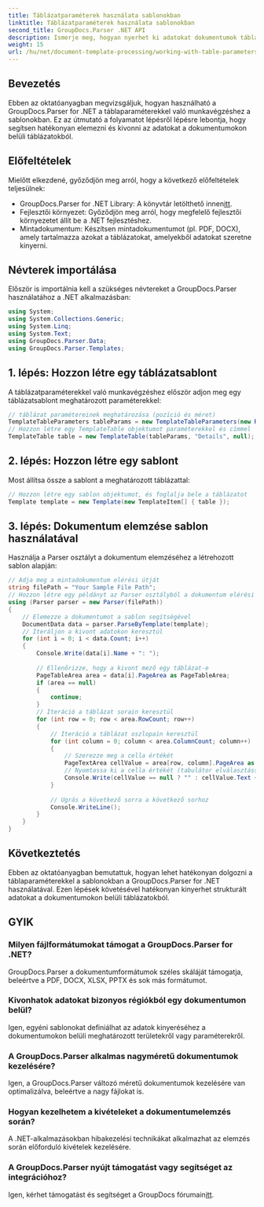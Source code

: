 ```yaml
---
title: Táblázatparaméterek használata sablonokban
linktitle: Táblázatparaméterek használata sablonokban
second_title: GroupDocs.Parser .NET API
description: Ismerje meg, hogyan nyerhet ki adatokat dokumentumok tábláiból a GroupDocs.Parser for .NET segítségével. Lépésről lépésre a táblázat paramétereinek használatához.
weight: 15
url: /hu/net/document-template-processing/working-with-table-parameters-in-templates/
---
```

## Bevezetés
Ebben az oktatóanyagban megvizsgáljuk, hogyan használható a GroupDocs.Parser for .NET a táblaparaméterekkel való munkavégzéshez a sablonokban. Ez az útmutató a folyamatot lépésről lépésre lebontja, hogy segítsen hatékonyan elemezni és kivonni az adatokat a dokumentumokon belüli táblázatokból.
## Előfeltételek
Mielőtt elkezdené, győződjön meg arról, hogy a következő előfeltételek teljesülnek:
-  GroupDocs.Parser for .NET Library: A könyvtár letölthető innen[itt](https://releases.groupdocs.com/parser/net/).
- Fejlesztői környezet: Győződjön meg arról, hogy megfelelő fejlesztői környezetet állít be a .NET fejlesztéshez.
- Mintadokumentum: Készítsen mintadokumentumot (pl. PDF, DOCX), amely tartalmazza azokat a táblázatokat, amelyekből adatokat szeretne kinyerni.

## Névterek importálása
Először is importálnia kell a szükséges névtereket a GroupDocs.Parser használatához a .NET alkalmazásban:
```csharp
using System;
using System.Collections.Generic;
using System.Linq;
using System.Text;
using GroupDocs.Parser.Data;
using GroupDocs.Parser.Templates;
```
## 1. lépés: Hozzon létre egy táblázatsablont
A táblázatparaméterekkel való munkavégzéshez először adjon meg egy táblázatsablont meghatározott paraméterekkel:
```csharp
// táblázat paramétereinek meghatározása (pozíció és méret)
TemplateTableParameters tableParams = new TemplateTableParameters(new Rectangle(new Point(35, 320), new Size(530, 55)), null);
// Hozzon létre egy TemplateTable objektumot paraméterekkel és címmel
TemplateTable table = new TemplateTable(tableParams, "Details", null);
```
## 2. lépés: Hozzon létre egy sablont
Most állítsa össze a sablont a meghatározott táblázattal:
```csharp
// Hozzon létre egy sablon objektumot, és foglalja bele a táblázatot
Template template = new Template(new TemplateItem[] { table });
```
## 3. lépés: Dokumentum elemzése sablon használatával
Használja a Parser osztályt a dokumentum elemzéséhez a létrehozott sablon alapján:
```csharp
// Adja meg a mintadokumentum elérési útját
string filePath = "Your Sample File Path";
// Hozzon létre egy példányt az Parser osztályból a dokumentum elérési útjával
using (Parser parser = new Parser(filePath))
{
    // Elemezze a dokumentumot a sablon segítségével
    DocumentData data = parser.ParseByTemplate(template);
    // Iteráljon a kivont adatokon keresztül
    for (int i = 0; i < data.Count; i++)
    {
        Console.Write(data[i].Name + ": ");
        
        // Ellenőrizze, hogy a kivont mező egy táblázat-e
        PageTableArea area = data[i].PageArea as PageTableArea;
        if (area == null)
        {
            continue;
        }
        // Iteráció a táblázat sorain keresztül
        for (int row = 0; row < area.RowCount; row++)
        {
            // Iteráció a táblázat oszlopain keresztül
            for (int column = 0; column < area.ColumnCount; column++)
            {
                // Szerezze meg a cella értékét
                PageTextArea cellValue = area[row, column].PageArea as PageTextArea;
                // Nyomtassa ki a cella értékét (tabulátor elválasztással)
                Console.Write(cellValue == null ? "" : cellValue.Text + "\t");
            }
            
            // Ugrás a következő sorra a következő sorhoz
            Console.WriteLine();
        }
    }
}
```

## Következtetés
Ebben az oktatóanyagban bemutattuk, hogyan lehet hatékonyan dolgozni a táblaparaméterekkel a sablonokban a GroupDocs.Parser for .NET használatával. Ezen lépések követésével hatékonyan kinyerhet strukturált adatokat a dokumentumokon belüli táblázatokból.

## GYIK
### Milyen fájlformátumokat támogat a GroupDocs.Parser for .NET?
GroupDocs.Parser a dokumentumformátumok széles skáláját támogatja, beleértve a PDF, DOCX, XLSX, PPTX és sok más formátumot.
### Kivonhatok adatokat bizonyos régiókból egy dokumentumon belül?
Igen, egyéni sablonokat definiálhat az adatok kinyeréséhez a dokumentumokon belüli meghatározott területekről vagy paraméterekről.
### A GroupDocs.Parser alkalmas nagyméretű dokumentumok kezelésére?
Igen, a GroupDocs.Parser változó méretű dokumentumok kezelésére van optimalizálva, beleértve a nagy fájlokat is.
### Hogyan kezelhetem a kivételeket a dokumentumelemzés során?
A .NET-alkalmazásokban hibakezelési technikákat alkalmazhat az elemzés során előforduló kivételek kezelésére.
### A GroupDocs.Parser nyújt támogatást vagy segítséget az integrációhoz?
 Igen, kérhet támogatást és segítséget a GroupDocs fórumain[itt](https://forum.groupdocs.com/c/parser/17).